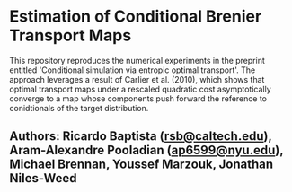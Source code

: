 # Estimation of Conditional Brenier Transport Maps

This repository reproduces the numerical experiments in the preprint entitled 'Conditional simulation via entropic optimal transport'. The approach leverages a result of Carlier et al. (2010), which shows that optimal transport maps under a rescaled quadratic cost asymptotically converge to a map whose components push forward the reference to conidtionals of the target distribution. 

## Authors: Ricardo Baptista (rsb@caltech.edu), Aram-Alexandre Pooladian (ap6599@nyu.edu), Michael Brennan, Youssef Marzouk, Jonathan Niles-Weed

